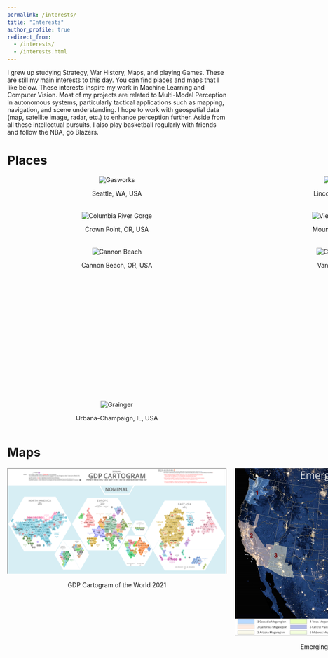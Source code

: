 ```yaml
---
permalink: /interests/
title: "Interests"
author_profile: true
redirect_from: 
  - /interests/
  - /interests.html
---
```


I grew up studying Strategy, War History, Maps, and playing Games. These are still my main interests to this day. You can find places and maps that I like below. These interests inspire my work in Machine Learning and Computer Vision. Most of my projects are related to Multi-Modal Perception in autonomous systems, particularly tactical applications such as mapping, navigation, and scene understanding. I hope to work with geospatial data (map, satellite image, radar, etc.) to enhance perception further. Aside from all these intellectual pursuits, I also play basketball regularly with friends and follow the NBA, go Blazers.

# Places

<div style="display: grid; grid-template-columns: repeat(3, 500px); gap: 20px;">
  <div style="text-align: center;">
    <img src="/images/gasworks.jpg" alt="Gasworks" style="width: 100%; max-width: 500px;">
    <p>Seattle, WA, USA</p>
  </div>
  <div style="text-align: center;">
    <img src="/images/lincoln.jpg" alt="Lincoln City" style="width: 100%; max-width: 500px;">
    <p>Lincoln City, OR, USA</p>
  </div>
  <div style="text-align: center;">
    <img src="/images/ecola.jpg" alt="Ecola Point" style="width: 100%; max-width: 500px;">
    <p>Ecola Point, OR, USA</p>
  </div>
  <div style="text-align: center;">
    <img src="/images/crown.jpg" alt="Columbia River Gorge" style="width: 100%; max-width: 500px;">
    <p>Crown Point, OR, USA</p>
  </div>
  <div style="text-align: center;">
    <img src="/images/meadows.jpg" alt="View from Mt. Hood" style="width: 100%; max-width: 500px;">
    <p>Mount Hood, OR, USA</p>
  </div>
  <div style="text-align: center;">
    <img src="/images/multnomah.jpg" alt="Multnomah Falls" style="width: 100%; max-width: 500px;">
    <p>Multnomah Falls, OR, USA</p>
  </div>
  <div style="text-align: center;">
    <img src="/images/cannon.jpg" alt="Cannon Beach" style="width: 100%; max-width: 500px;">
    <p>Cannon Beach, OR, USA</p>
  </div>
  <div style="text-align: center;">
    <img src="/images/vancouver.jpg" alt="Cypress Lookout" style="width: 100%; max-width: 500px;">
    <p>Vancouver, BC, CA</p>
  </div>
  <div style="text-align: center;">
    <img src="/images/LA.jpg" alt="LA" style="width: 100%; max-width: 500px;">
    <p>Griffith Observatory, CA, USA</p>
  </div>
  <div style="text-align: center;">
    <img src="/images/grainger.jpg" alt="Grainger" style="width: 100%; max-width: 500px;">
    <p>Urbana-Champaign, IL, USA</p>
  </div>
</div>


# Maps

<div style="display: grid; grid-template-columns: repeat(3, 500px); gap: 20px;">
  <div style="text-align: center;">
    <img src="/images/gdpmap.png" alt="gdpmap2021" style="width: 100%; max-width: 500px;">
    <p>GDP Cartogram of the World 2021</p>
  </div>
  <div style="text-align: center;">
    <img src="/images/megaregions.png" alt="Megaregions" style="width: 100%; max-width: 500px;">
    <p>Emerging Megaregions in USA</p>
  </div>
</div>
